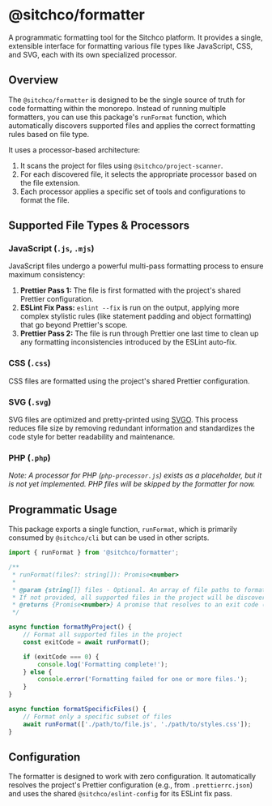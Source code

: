 # @sitchco/formatter

A programmatic formatting tool for the Sitchco platform. It provides a single, extensible interface for formatting various file types like JavaScript, CSS, and SVG, each with its own specialized processor.

## Overview

The `@sitchco/formatter` is designed to be the single source of truth for code formatting within the monorepo. Instead of running multiple formatters, you can use this package's `runFormat` function, which automatically discovers supported files and applies the correct formatting rules based on file type.

It uses a processor-based architecture:

1.  It scans the project for files using `@sitchco/project-scanner`.
2.  For each discovered file, it selects the appropriate processor based on the file extension.
3.  Each processor applies a specific set of tools and configurations to format the file.

## Supported File Types & Processors

### JavaScript (`.js`, `.mjs`)

JavaScript files undergo a powerful multi-pass formatting process to ensure maximum consistency:

1.  **Prettier Pass 1:** The file is first formatted with the project's shared Prettier configuration.
2.  **ESLint Fix Pass:** `eslint --fix` is run on the output, applying more complex stylistic rules (like statement padding and object formatting) that go beyond Prettier's scope.
3.  **Prettier Pass 2:** The file is run through Prettier one last time to clean up any formatting inconsistencies introduced by the ESLint auto-fix.

### CSS (`.css`)

CSS files are formatted using the project's shared Prettier configuration.

### SVG (`.svg`)

SVG files are optimized and pretty-printed using [SVGO](https://github.com/svg/svgo). This process reduces file size by removing redundant information and standardizes the code style for better readability and maintenance.

### PHP (`.php`)

*Note: A processor for PHP (`php-processor.js`) exists as a placeholder, but it is not yet implemented. PHP files will be skipped by the formatter for now.*

## Programmatic Usage

This package exports a single function, `runFormat`, which is primarily consumed by `@sitchco/cli` but can be used in other scripts.

```javascript
import { runFormat } from '@sitchco/formatter';

/**
 * runFormat(files?: string[]): Promise<number>
 *
 * @param {string[]} files - Optional. An array of file paths to format.
 * If not provided, all supported files in the project will be discovered and formatted.
 * @returns {Promise<number>} A promise that resolves to an exit code (0 for success, 1 if errors occurred).
 */

async function formatMyProject() {
    // Format all supported files in the project
    const exitCode = await runFormat();

    if (exitCode === 0) {
        console.log('Formatting complete!');
    } else {
        console.error('Formatting failed for one or more files.');
    }
}

async function formatSpecificFiles() {
    // Format only a specific subset of files
    await runFormat(['./path/to/file.js', './path/to/styles.css']);
}
```

## Configuration

The formatter is designed to work with zero configuration. It automatically resolves the project's Prettier configuration (e.g., from `.prettierrc.json`) and uses the shared `@sitchco/eslint-config` for its ESLint fix pass.
